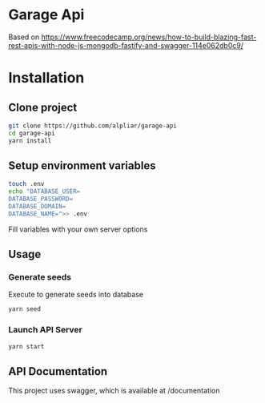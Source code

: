 # Garage Api

Based on <https://www.freecodecamp.org/news/how-to-build-blazing-fast-rest-apis-with-node-js-mongodb-fastify-and-swagger-114e062db0c9/>

# Installation

## Clone project

```bash
git clone https://github.com/alpliar/garage-api
cd garage-api
yarn install
```

## Setup environment variables

```bash
touch .env
echo "DATABASE_USER=
DATABASE_PASSWORD=
DATABASE_DOMAIN=
DATABASE_NAME=">> .env
```

Fill variables with your own server options

## Usage

### Generate seeds

Execute to generate seeds into database

```bash
yarn seed
```

### Launch API Server

```bash
yarn start
```

## API Documentation

This project uses swagger, which is available at /documentation
